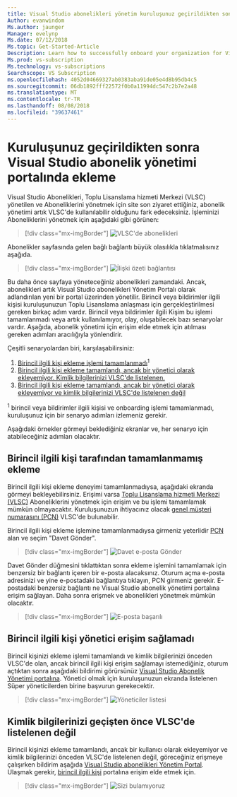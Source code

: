 ```yaml
---
title: Visual Studio abonelikleri yönetim kuruluşunuz geçirildikten sonra portalı ekleme
Author: evanwindom
Ms.author: jaunger
Manager: evelynp
Ms.date: 07/12/2018
Ms.topic: Get-Started-Article
Description: Learn how to successfully onboard your organization for Visual Studio subscriptions after migrating to the administration portal.
Ms.prod: vs-subscription
Ms.technology: vs-subscriptions
Searchscope: VS Subscription
ms.openlocfilehash: 4052d04669327ab0383aba91de05e4d8b95db4c5
ms.sourcegitcommit: 06db1892fff22572f0b0a11994dc547c2b7e2a48
ms.translationtype: MT
ms.contentlocale: tr-TR
ms.lasthandoff: 08/08/2018
ms.locfileid: "39637461"
---
```

# <a name="onboarding-to-the-visual-studio-subscriptions-administration-portal-after-your-organization-was-migrated"></a>Kuruluşunuz geçirildikten sonra Visual Studio abonelik yönetimi portalında ekleme 

Visual Studio Abonelikleri, Toplu Lisanslama hizmeti Merkezi (VLSC) yönetilen ve Aboneliklerini yönetmek için site son ziyaret ettiğiniz, abonelik yönetimi artık VLSC'de kullanılabilir olduğunu fark edeceksiniz. İşleminizi Aboneliklerini yönetmek için aşağıdaki gibi görünen:
> [!div class="mx-imgBorder"]
> ![VLSC'de abonelikleri](_img/post-migration-onboarding/vlsc-subscriptions.png)

Abonelikler sayfasında gelen bağlı bağlantı büyük olasılıkla tıklatmalısınız aşağıda. 
> [!div class="mx-imgBorder"]
> ![İlişki özeti bağlantısı](_img/post-migration-onboarding/relationship-summary-link.png)

Bu daha önce sayfaya yöneteceğiniz abonelikleri zamandaki.   Ancak, abonelikleri artık Visual Studio abonelikleri Yönetim Portalı olarak adlandırılan yeni bir portal üzerinden yönetilir.  Birincil veya bildirimler ilgili kişisi kuruluşunuzun Toplu Lisanslama anlaşması için gerçekleştirilmesi gereken birkaç adım vardır. Birincil veya bildirimler ilgili Kişim bu işlemi tamamlanmadı veya artık kullanılamıyor, olay, oluşabilecek bazı senaryolar vardır. Aşağıda, abonelik yönetimi için erişim elde etmek için atılması gereken adımları aracılığıyla yönlendirir. 

Çeşitli senaryolardan biri, karşılaşabilirsiniz:
1.  [Birincil ilgili kişi ekleme işlemi tamamlanmadı](#Onboarding-not-completed-by-Primary-Contact)<sup>1</sup> 
2.  [Birincil ilgili kişi ekleme tamamlandı, ancak bir yönetici olarak ekleyemiyor.  Kimlik bilgilerinizi VLSC'de listelenen.](#Primary-Contact-did-not-provide-you-administrator-access) 
3.  [Birincil ilgili kişi ekleme tamamlandı, ancak bir yönetici olarak ekleyemiyor ve kimlik bilgilerinizi VLSC'de listelenen değil](#Your-credentials-were-not-listed-in-VLSC-prior-to-migration)  

<sup>1</sup> birincil veya bildirimler ilgili kişisi ve onboarding işlemi tamamlanmadı, kuruluşunuz için bir senaryo adımları izlemeniz gerekir. 

Aşağıdaki örnekler görmeyi beklediğiniz ekranlar ve, her senaryo için atabileceğiniz adımları olacaktır. 

## <a name="onboarding-not-completed-by-primary-contact"></a>Birincil ilgili kişi tarafından tamamlanmamış ekleme

Birincil ilgili kişi ekleme deneyimi tamamlanmadıysa, aşağıdaki ekranda görmeyi bekleyebilirsiniz. Erişimi varsa [Toplu Lisanslama hizmeti Merkezi (VLSC)](https://www.microsoft.com/Licensing/servicecenter/default.aspx) Aboneliklerini yönetmek için erişim ve bu işlemi tamamlamak mümkün olmayacaktır. Kuruluşunuzun ihtiyacınız olacak [genel müşteri numarasını (PCN)](find-pcn.md) VLSC'de bulunabilir. 

Birincil ilgili kişi ekleme işlemine tamamlanmadıysa girmeniz yeterlidir [PCN](find-pcn.md) alan ve seçim "Davet Gönder". 
> [!div class="mx-imgBorder"]
> ![Davet e-posta Gönder](_img/post-migration-onboarding/send-invitation.png)

Davet Gönder düğmesini tıklattıktan sonra ekleme işlemini tamamlamak için benzersiz bir bağlantı içeren bir e-posta alacaksınız. Oturum açma e-posta adresinizi ve yine e-postadaki bağlantıya tıklayın, PCN girmeniz gerekir. E-postadaki benzersiz bağlantı ne Visual Studio abonelik yönetimi portalına erişim sağlayan. Daha sonra erişmek ve abonelikleri yönetmek mümkün olacaktır. 
> [!div class="mx-imgBorder"]
> ![E-posta başarılı](_img/post-migration-onboarding/email-success.png)


## <a name="primary-contact-did-not-provide-you-administrator-access"></a>Birincil ilgili kişi yönetici erişim sağlamadı

Birincil kişinizi ekleme işlemi tamamlandı ve kimlik bilgilerinizi önceden VLSC'de olan, ancak birincil ilgili kişi erişim sağlamayı istemediğiniz, oturum açtıktan sonra aşağıdaki bildirimi görürsünüz [Visual Studio Abonelik Yönetimi portalına](https://manage.visualstudio.com/).  Yönetici olmak için kuruluşunuzun ekranda listelenen Süper yöneticilerden birine başvurun gerekecektir.
> [!div class="mx-imgBorder"]
> ![Yöneticiler listesi](_img/post-migration-onboarding/admin-list.png)

## <a name="your-credentials-were-not-listed-in-vlsc-prior-to-migration"></a>Kimlik bilgilerinizi geçişten önce VLSC'de listelenen değil

Birincil kişinizi ekleme tamamlandı, ancak bir kullanıcı olarak ekleyemiyor ve kimlik bilgilerinizi önceden VLSC'de listelenen değil, göreceğiniz erişmeye çalışırken bildirim aşağıda [Visual Studio abonelikleri Yönetim Portal](https://manage.visualstudio.com/). Ulaşmak gerekir, [birincil ilgili kişi](find-primary-contact.md) portalına erişim elde etmek için. 
> [!div class="mx-imgBorder"]
> ![Sizi bulamıyoruz](_img/post-migration-onboarding/cant-find-you.png)